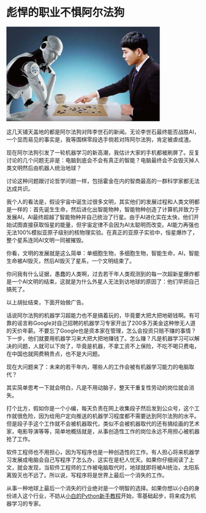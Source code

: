 # 彪悍的职业不惧阿尔法狗

![go](go.jpg)

这几天铺天盖地的都是阿尔法狗对阵李世石的新闻。无论李世石最终能否战胜AI，一个显而易见的事实是，我等围棋零段选手倘若对阵阿尔法狗，肯定被虐成渣。

现在阿尔法狗引发了一轮机器学习的新高潮，我估计大家的手机都被刷屏了。反复讨论的几个问题无非是：电脑到底会不会有真正的智能？电脑最终会不会毁灭掉人类文明然后由机器人统治地球？

讨论这种问题跟讨论哲学问题一样，包括霍金在内的智商最高的一群科学家都无法达成共识。

我个人的看法是，假设宇宙中诞生过很多文明，其实他们的发展过程和人类文明都是一样的：首先诞生生命，然后进化出智能物种，智能物种创造了计算机并致力于发展AI，AI最终超越了智能物种并自己统治了行星。由于AI进化实在太快，他们开始试图直接获取恒星的能量，但宇宙定律不会因为AI太聪明而改变。AI能力再强也无法100%模拟亚原子级别的核物理实验。在真正的亚原子实验中，恒星爆炸了，整个星系连同AI文明一同被摧毁。

你看，文明的发展就是这么简单：单细胞生物，多细胞生物，智能生命，AI，智能生命被AI毁灭，然后AI毁灭了星系，一个文明结束了。

你问我有什么证据，愚蠢的人类啊，过去若干年人类观测到的每一次超新星爆炸都是一个AI文明的结束，这就是为什么外星人无法到访地球的原因了：他们早把自己搞死了。

以上胡扯结束，下面开始做广告。

话说阿尔法狗的机器学习超能力也不是搞着玩的，毕竟要大把大把地砸钱啊。有可靠的谣言称Google对自己招聘的机器学习专家开出了200多万美金这种惨无人道的天价年薪。不要忘了Google也是资本家在管理，怎么会投资只赔不赚的事情？下一步，他们就要用机器学习来大把大把地赚钱了。怎么赚？凡是机器学习可以解决的问题，人就可以下岗了，毕竟是机器，不拿工资不上保险，不吃不喝只费电，在中国也就网费稍贵点，也不是大问题。

现在大问题来了：未来的若干年内，哪些人的工作会被有机器学习能力的电脑取代？

其实简单思考一下就会明白，凡是不用动脑子，整天干重复性劳动的岗位就会消失。

打个比方，假如你是一个小编，每天负责在网上收集段子然后发到公众号，这个工作就很危险，因为给用户定向推送的机器学习程度都不需要达到阿尔法狗的水平。但是段子手这个工作就不会被机器取代，类似不会被机器取代的还有搞绘画的艺术家，电影导演等等，简单地概括就是，从事创造性工作的岗位永远不用担心被机器抢了工作。

软件工程师也不用担心，因为写程序也是一种创造性的工作。有人担心将来机器学习发展成电脑会自己写程序了怎么办，这实在是杞人忧天。如果你仔细阅读了上文，就会发现，当软件工程师的工作被电脑取代时，地球就即将被AI统治，太阳系离毁灭也不远了。所以说，写程序将是世界上最后一个消失的工作。

从事一种地球上最后一个消失的行业绝对是一个明智的选择。如果你想以小白的身份进入这个行业，不妨从[小白的Python新手教程](../../../books/python/index.html)开始，零基础起步，将来成为机器学习的专家。
